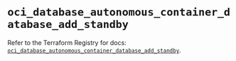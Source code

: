 # `oci_database_autonomous_container_database_add_standby`

Refer to the Terraform Registry for docs: [`oci_database_autonomous_container_database_add_standby`](https://registry.terraform.io/providers/oracle/oci/7.19.0/docs/resources/database_autonomous_container_database_add_standby).
